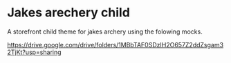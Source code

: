 # Jakes arechery child

A storefront child theme for jakes archery using the folowing mocks.

https://drive.google.com/drive/folders/1MBbTAF0SDzIH2O657Z2ddZsgam32TjKt?usp=sharing
